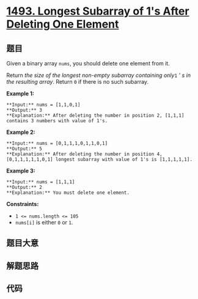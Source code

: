 # [1493. Longest Subarray of 1's After Deleting One Element](https://leetcode.com/problems/longest-subarray-of-1s-after-deleting-one-element)

## 题目

Given a binary array `nums`, you should delete one element from it.

Return _the size of the longest non-empty subarray containing only_`1` _' s in
the resulting array_. Return `0` if there is no such subarray.



**Example 1:**

    
    
    **Input:** nums = [1,1,0,1]
    **Output:** 3
    **Explanation:** After deleting the number in position 2, [1,1,1] contains 3 numbers with value of 1's.
    

**Example 2:**

    
    
    **Input:** nums = [0,1,1,1,0,1,1,0,1]
    **Output:** 5
    **Explanation:** After deleting the number in position 4, [0,1,1,1,1,1,0,1] longest subarray with value of 1's is [1,1,1,1,1].
    

**Example 3:**

    
    
    **Input:** nums = [1,1,1]
    **Output:** 2
    **Explanation:** You must delete one element.
    



**Constraints:**

  * `1 <= nums.length <= 105`
  * `nums[i]` is either `0` or `1`.


## 题目大意

## 解题思路

## 代码

```javascript

```
